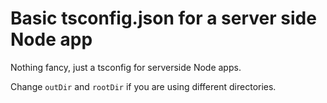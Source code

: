 # Basic tsconfig.json for a server side Node app
Nothing fancy, just a tsconfig for serverside Node apps.

Change `outDir` and `rootDir` if you are using different directories.
